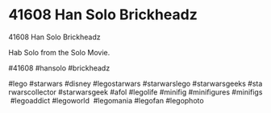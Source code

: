 # 41608 Han Solo Brickheadz

41608 Han Solo Brickheadz

Hab Solo from the Solo Movie.

#41608 #hansolo #brickheadz

#lego #starwars #disney #legostarwars #starwarslego #starwarsgeeks #starwarscollector #starwarsgeek #afol #legolife #minifig #minifigures #minifigs #legoaddict #legoworld  #legomania #legofan #legophoto 

